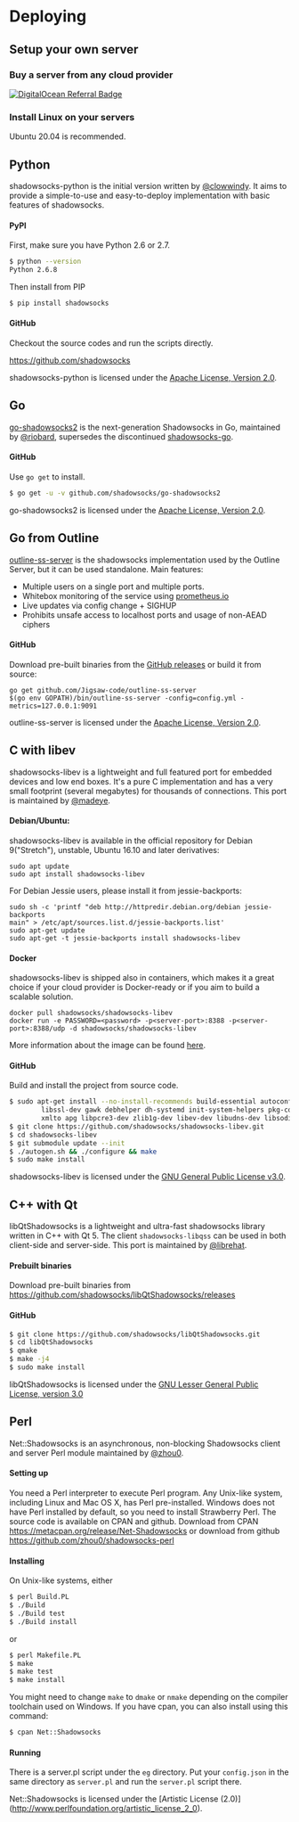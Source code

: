 # Deploying

## Setup your own server

### Buy a server from any cloud provider

[![DigitalOcean Referral Badge](https://web-platforms.sfo2.digitaloceanspaces.com/WWW/Badge%203.svg)](https://www.digitalocean.com/?refcode=b7f5848a6ce2&utm_campaign=Referral_Invite&utm_medium=Referral_Program&utm_source=badge)

### Install Linux on your servers

Ubuntu 20.04 is recommended.

## Python

shadowsocks-python is the initial version written by [@clowwindy]. It aims to provide a simple-to-use and easy-to-deploy implementation with basic features of shadowsocks.

#### PyPI

First, make sure you have Python 2.6 or 2.7.

```bash
$ python --version
Python 2.6.8
```

Then install from PIP

```bash
$ pip install shadowsocks
```

#### GitHub

Checkout the source codes and run the scripts directly.

https://github.com/shadowsocks

shadowsocks-python is licensed under the [Apache License, Version 2.0](https://www.apache.org/licenses/LICENSE-2.0).

## Go

[go-shadowsocks2](https://github.com/shadowsocks/go-shadowsocks2) is the next-generation Shadowsocks in Go, maintained by [@riobard], supersedes the discontinued [shadowsocks-go](https://github.com/shadowsocks/shadowsocks-go).

#### GitHub

Use `go get` to install.

```bash
$ go get -u -v github.com/shadowsocks/go-shadowsocks2
```

go-shadowsocks2 is licensed under the [Apache License, Version 2.0](https://www.apache.org/licenses/LICENSE-2.0).

## Go from Outline

[outline-ss-server](https://github.com/Jigsaw-Code/outline-ss-server) is the shadowsocks implementation used by the Outline Server, but it can be used standalone. Main features:
* Multiple users on a single port and multiple ports.
* Whitebox monitoring of the service using [prometheus.io](https://prometheus.io)
* Live updates via config change + SIGHUP
* Prohibits unsafe access to localhost ports and usage of non-AEAD ciphers

#### GitHub

Download pre-built binaries from the [GitHub releases](https://github.com/Jigsaw-Code/outline-ss-server/releases) or build it from source:
```
go get github.com/Jigsaw-code/outline-ss-server
$(go env GOPATH)/bin/outline-ss-server -config=config.yml -metrics=127.0.0.1:9091
```

outline-ss-server is licensed under the [Apache License, Version 2.0](https://www.apache.org/licenses/LICENSE-2.0).

## C with libev

shadowsocks-libev is a lightweight and full featured port for embedded devices
and low end boxes. It's a pure C implementation and has a very small footprint
(several megabytes) for thousands of connections. This port is maintained by [@madeye].

#### Debian/Ubuntu:

shadowsocks-libev is available in the official repository for Debian
9("Stretch"), unstable, Ubuntu 16.10 and later derivatives:

```
sudo apt update
sudo apt install shadowsocks-libev
```

For Debian Jessie users, please install it from jessie-backports:

```
sudo sh -c 'printf "deb http://httpredir.debian.org/debian jessie-backports
main" > /etc/apt/sources.list.d/jessie-backports.list'
sudo apt-get update
sudo apt-get -t jessie-backports install shadowsocks-libev
```

#### Docker

shadowsocks-libev is shipped also in containers, which makes it a great choice if your cloud provider is Docker-ready or if you aim to build a scalable solution.

```
docker pull shadowsocks/shadowsocks-libev
docker run -e PASSWORD=<password> -p<server-port>:8388 -p<server-port>:8388/udp -d shadowsocks/shadowsocks-libev
```

More information about the image can be found [here](https://github.com/shadowsocks/shadowsocks-libev/blob/master/docker/alpine/README.md).

#### GitHub

Build and install the project from source code.

```bash
$ sudo apt-get install --no-install-recommends build-essential autoconf libtool \
        libssl-dev gawk debhelper dh-systemd init-system-helpers pkg-config asciidoc \
        xmlto apg libpcre3-dev zlib1g-dev libev-dev libudns-dev libsodium-dev libmbedtls-dev libc-ares-dev automake
$ git clone https://github.com/shadowsocks/shadowsocks-libev.git
$ cd shadowsocks-libev
$ git submodule update --init
$ ./autogen.sh && ./configure && make
$ sudo make install
```

shadowsocks-libev is licensed under the [GNU General Public License v3.0](https://www.gnu.org/copyleft/gpl.html).

## C++ with Qt

libQtShadowsocks is a lightweight and ultra-fast shadowsocks library written in C++ with Qt 5.
The client `shadowsocks-libqss` can be used in both client-side and server-side. This port
is maintained by [@librehat].

#### Prebuilt binaries

Download pre-built binaries from https://github.com/shadowsocks/libQtShadowsocks/releases

#### GitHub

```bash
$ git clone https://github.com/shadowsocks/libQtShadowsocks.git
$ cd libQtShadowsocks
$ qmake
$ make -j4
$ sudo make install
```
libQtShadowsocks is licensed under the [GNU Lesser General Public License, version 3.0](https://www.gnu.org/licenses/lgpl.html)

## Perl

Net::Shadowsocks is an asynchronous, non-blocking Shadowsocks client and server Perl module maintained by [@zhou0].

#### Setting up

You need a Perl interpreter to execute Perl program. Any Unix-like system, including Linux and Mac OS X, has Perl pre-installed. Windows does not have Perl installed by default, so you need to install Strawberry Perl. The source code is available on CPAN and github. Download from CPAN https://metacpan.org/release/Net-Shadowsocks or download from github https://github.com/zhou0/shadowsocks-perl

#### Installing

On Unix-like systems, either

 ```bash
$ perl Build.PL
$ ./Build
$ ./Build test
$ ./Build install
```
or
```bash
$ perl Makefile.PL
$ make
$ make test
$ make install
```
You might need to change `make` to `dmake` or `nmake` depending on the compiler toolchain used on Windows. If you have cpan, you can also install using this command:
```bash
$ cpan Net::Shadowsocks
```

#### Running

There is a server.pl script under the `eg` directory. Put your `config.json` in the same directory as `server.pl` and
run the `server.pl` script there.

Net::Shadowsocks is licensed under the [Artistic License (2.0)] (http://www.perlfoundation.org/artistic_license_2_0).


[@clowwindy]: https://github.com/clowwindy
[@cyfdecyf]: https://github.com/cyfdecyf
[@madeye]: https://github.com/madeye
[@librehat]: https://github.com/librehat
[@zhou0]: https://github.com/zhou0
[@riobard]: https://github.com/riobard
